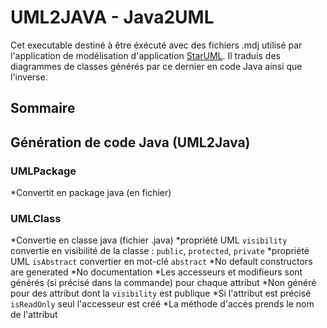 # UML2JAVA - Java2UML

Cet executable destiné à être éxécuté avec des fichiers .mdj utilisé par l'application de modélisation d'application [StarUML](https://staruml.io/). Il traduis des diagrammes de classes générés par ce dernier en code Java ainsi que l'inverse.

## Sommaire


## Génération de code Java (UML2Java)

### UMLPackage

*Convertit en package java (en fichier)

### UMLClass

*Convertie en classe java (fichier .java)
*propriété UML `visibility` convertie en visibilité de la classe : `public`, `protected`, `private`
*propriété UML `isAbstract` convertier en mot-clé `abstract`
*No default constructors are generated
*No documentation
*Les accesseurs et modifieurs sont générés (si précisé dans la commande) pour chaque attribut
  *Non généré pour des attribut dont la `visibility` est publique
  *Si l'attribut est précisé `isReadOnly` seul l'accesseur est créé
  *La méthode d'accès prends le nom de l'attribut 
